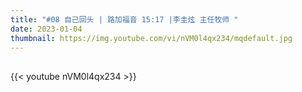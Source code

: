 ```yaml
---
title: "#08 自己回头 | 路加福音 15:17 |李圭炫 主任牧师 "
date: 2023-01-04
thumbnail: https://img.youtube.com/vi/nVM0l4qx234/mqdefault.jpg
---
```


## <!--more-->

{{< youtube nVM0l4qx234 >}}
